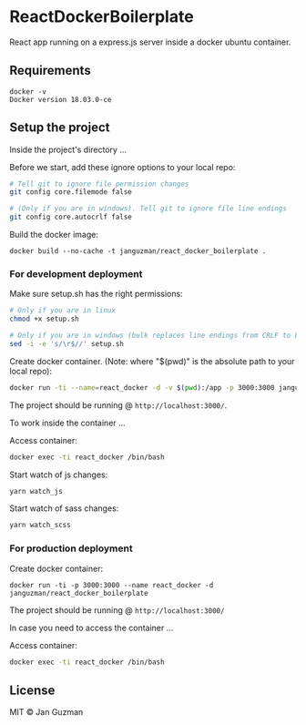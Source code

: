# ReactDockerBoilerplate

React app running on a express.js server inside a docker ubuntu container.

## Requirements
```
docker -v
Docker version 18.03.0-ce
```

## Setup the project

Inside the project's directory ...

Before we start, add these ignore options to your local repo:
```sh
# Tell git to ignore file permission changes
git config core.filemode false

# (Only if you are in windows). Tell git to ignore file line endings
git config core.autocrlf false
```

Build the docker image:
```
docker build --no-cache -t janguzman/react_docker_boilerplate .
```

### For development deployment

Make sure setup.sh has the right permissions:
```sh
# Only if you are in linux
chmod +x setup.sh

# Only if you are in windows (bulk replaces line endings from CRLF to LF)
sed -i -e 's/\r$//' setup.sh
```

Create docker container. (Note: where "$(pwd)" is the absolute path to your local repo):
```sh
docker run -ti --name=react_docker -d -v $(pwd):/app -p 3000:3000 janguzman/react_docker_boilerplate
```

The project should be running @ ```http://localhost:3000/```.

To work inside the container ...

Access container:
```sh
docker exec -ti react_docker /bin/bash
```

Start watch of js changes:
```sh
yarn watch_js
```

Start watch of sass changes:
```sh
yarn watch_scss
```

### For production deployment

Create docker container:
```
docker run -ti -p 3000:3000 --name react_docker -d janguzman/react_docker_boilerplate
```

The project should be running @ ```http://localhost:3000/```

In case you need to access the container ...

Access container:
```sh
docker exec -ti react_docker /bin/bash
```

## License
MIT © Jan Guzman
